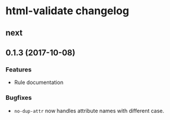 # html-validate changelog

## next

## 0.1.3 (2017-10-08)

### Features

- Rule documentation

### Bugfixes

- `no-dup-attr` now handles attribute names with different case.
